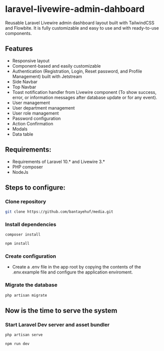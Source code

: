 # laravel-livewire-admin-dahboard
Reusable Laravel Livewire admin dashboard layout built with TailwindCSS and Flowbite. It is fully customizable and easy to use and with ready-to-use components.


## Features
- Responsive layout
- Component-based and easily customizable
- Authentication (Registration, Login, Reset password, and Profile Management) built with Jetstream
- Side Navbar
- Top Navbar
- Toast notification handler from Livewire component (To show success, error, or information messages after database update or for any event).
- User management
- User department management
- User role management
- Password configuration
- Action Confirmation
- Modals
- Data table
  

## Requirements:
- Requirements of Laravel 10.* and Livewire 3.*
- PHP composer
- NodeJs


## Steps to configure:
### Clone repository
```sh
git clone https://github.com/bantayehuf/media.git


```
### Install dependencies
```sh
composer install


```
```sh
npm install
```


### Create configuration
- Create a .env file in the app root by copying the contents of the .env.example file and configure the application enviroment.


### Migrate the database
```sh
php artisan migrate
```


## Now is the time to serve the system
### Start Laravel Dev server and asset bundler
```sh
php artisan serve
```


```sh
npm run dev
```
